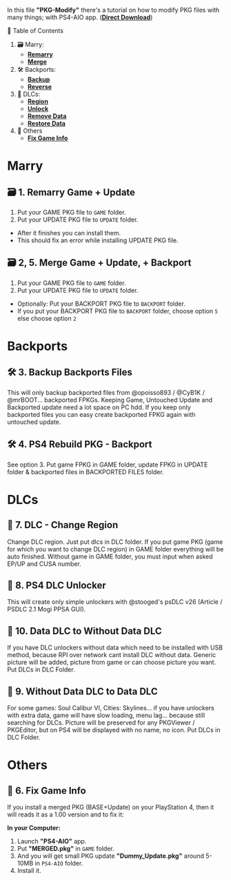 In this file **"PKG-Modify"** there's a tutorial on how to modify PKG files with many things; with PS4-AIO app. (**[Direct Download]()**)

🧭 Table of Contents

1. 🗃️ Marry:
    - **[Remarry]()**
    - **[Merge]()**
2. 🛠️ Backports:
    - **[Backup]()**
    - **[Reverse]()**
3. 💊 DLCs:
    - **[Region]()**
    - **[Unlock]()**
    - **[Remove Data]()**
    - **[Restore Data]()**
4. 🧩 Others
    - **[Fix Game Info]()**


# Marry
## 🗃️ 1. Remarry Game + Update

1. Put your GAME PKG file to `GAME` folder.
2. Put your UPDATE PKG file to `UPDATE` folder.
- After it finishes you can install them.
- This should fix an error while installing UPDATE PKG file.

## 🗃️ 2, 5. Merge Game + Update, + Backport 

1. Put your GAME PKG file to `GAME` folder.
2. Put your UPDATE PKG file to `UPDATE` folder.
- Optionally: Put your BACKPORT PKG file to `BACKPORT` folder.
- If you put your BACKPORT PKG file to `BACKPORT` folder, choose option `5` else choose option `2`

# Backports
## 🛠️ 3. Backup Backports Files

This will only backup backported files from @opoisso893 / @CyB1K / @mrBOOT... backported FPKGs. Keeping Game, Untouched Update and Backported update need a lot space on PC hdd. If you keep only backported files you can easy create backported FPKG again with untouched update. 


## 🛠️ 4.  PS4 Rebuild PKG - Backport

See option 3. Put game FPKG in GAME folder, update FPKG in UPDATE folder & backported files in BACKPORTED FILES folder.


# DLCs
## 💊 7. DLC - Change Region 

Change DLC region. Just put dlcs in DLC folder. If you put game PKG (game for which you want to change DLC region) in GAME folder everything will be auto finished. Without game in GAME folder, you must input when asked EP/UP and CUSA number.

 
## 💊 8. PS4 DLC Unlocker

This will create only simple unlockers with @stooged's psDLC v26 (Article / PSDLC 2.1 Mogi PPSA GUI).

## 💊 10. Data DLC to Without Data DLC

If you have DLC unlockers without data which need to be installed with USB method, because RPI over network cant install DLC without data. Generic picture will be added, picture from game or can choose picture you want. Put DLCs in DLC Folder. 

## 💊 9. Without Data DLC to Data DLC

For some games: Soul Calibur VI, Cities: Skylines... if you have unlockers with extra data, game will have slow loading, menu lag... because still searching for DLCs. Picture will be preserved for any PKGViewer / PKGEditor, but on PS4 will be displayed with no name, no icon. Put DLCs in DLC Folder.


# Others
## 🧩 6. Fix Game Info

If you install a merged PKG (BASE+Update) on your PlayStation 4, then it will reads it as a 1.00 version and to fix it:

**In your Computer:**

1. Launch **"PS4-AIO"** app.
2. Put **"MERGED.pkg"** in `GAME` folder.
3. And you will get small PKG update **"Dummy_Update.pkg"** around 5-10MB in `PS4-AIO` folder.
4. Install it. 
